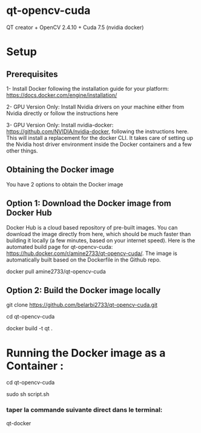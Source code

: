 # qt-opencv-cuda
QT creator + OpenCV 2.4.10 + Cuda 7.5 (nvidia docker)

# Setup

## Prerequisites

1- Install Docker following the installation guide for your platform: https://docs.docker.com/engine/installation/

2- GPU Version Only: Install Nvidia drivers on your machine either from Nvidia directly or follow the instructions here

3- GPU Version Only: Install nvidia-docker: https://github.com/NVIDIA/nvidia-docker, following the instructions here. This will install a replacement for the docker CLI. It takes care of setting up the Nvidia host driver environment inside the Docker containers and a few other things.

## Obtaining the Docker image


You have 2 options to obtain the Docker image

## Option 1: Download the Docker image from Docker Hub

Docker Hub is a cloud based repository of pre-built images. You can download the image directly from here, which should be much faster than building it locally (a few minutes, based on your internet speed). Here is the automated build page for qt-opencv-cuda: https://hub.docker.com/r/amine2733/qt-opencv-cuda/. The image is automatically built based on the Dockerfile in the Github repo.

docker pull amine2733/qt-opencv-cuda

## Option 2: Build the Docker image locally

git clone https://github.com/belarbi2733/qt-opencv-cuda.git

cd qt-opencv-cuda

docker build -t qt .

# Running the Docker image as a Container :

cd qt-opencv-cuda

sudo sh script.sh

### taper la commande suivante direct dans le terminal:

qt-docker


